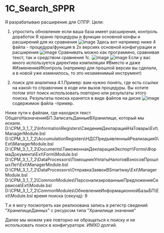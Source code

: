 # 1C_Search_SPPR
Я разрабатываю расширение для СППР.
Цели:
1. упростить обновление если ваша база имеет расширения, контроль доработок
Я храню процедуры и функции основной конфы и расширений для их сравнения 
![image](https://user-images.githubusercontent.com/5235515/118147874-b2635080-b418-11eb-97b8-360e45002411.png)
Здесь вот например ниже 4 файла - процедура/функция в 2х версиях основной конфигурации и расширения
![image](https://user-images.githubusercontent.com/5235515/118148114-ee96b100-b418-11eb-8c47-e95ef67f394f.png)
Сравнивать можно как программно, сравнивая текст, так и средством сравнения 1с.
![image](https://user-images.githubusercontent.com/5235515/118148358-29004e00-b419-11eb-8718-b2ef4af20383.png)
![image](https://user-images.githubusercontent.com/5235515/118148437-3d444b00-b419-11eb-862d-5f422d32eee5.png)
Если у вас много используется директива компиляции #Вместо и даже #ИзменениеИКонтроль (например для прошлой версии вы сделали, а в новой уже изменилось,
то это незаменимый инструмент)




3. поиск для аналитика
4.1.Пример: вам нужно понять, где есть ссылки на какой-то справочник в коде или вызов процедуры. Вы хотите потом этот поиск использовать повторно или результаты этого поиска.
Результаты поиска хранятся в виде файлов на диске
![image](https://user-images.githubusercontent.com/5235515/118147439-3d901680-b418-11eb-82af-cdf37af7b825.png)
содержимое файла -пример.

Ниже пути к файлам, где находися текст ОбщегоНазначенияБП.ЗаписатьДанныеВХранилище, который мы искали. 
D:\CPM_3_1_7_2\InformationRegisters\СведенияДекларацийНаТовары\Ext\ManagerModule.bsl
D:\CPM_3_1_7_2\AccumulationRegisters\НДСПредъявленныйРеализация0\Ext\ManagerModule.bsl
D:\CPM_3_1_7_2\Documents\ТаможеннаяДекларацияЭкспорт\Forms\ФормаДокумента\Ext\Form\Module.bsl
D:\CPM_3_1_7_2\DataProcessors\ПомощникУплатыНалоговВзносовПрошлыхЛет\Ext\ManagerModule.bsl
D:\CPM_3_1_7_2\DataProcessors\ОтправкаЗаявокВSmartway\Ext\ManagerModule.bsl
D:\CPM_3_1_7_2\CommonModules\ПерсонализированныеПредложенияСервисов\Ext\Module.bsl
D:\CPM_3_1_7_2\CommonModules\ОбновлениеИнформационнойБазыБП\Ext\Module.bsl
время поиска (секунд): 9

Т.е я могу посмотреть как реализована запись в регистр сведений "ХранилищеДанных" с ресурсом типа "Хранилище значения"

Далее мы можем уже повторно не обращаться к поиску и не использовать поиск в конфигураторе. ИМХО долгий.



